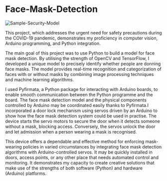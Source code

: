 # Face-Mask-Detection

![Sample-Security-Model](https://github.com/yameensk/Face-Mask-Detection/assets/100998841/1a001931-0043-4bb6-9fdf-63c34436577a)

This project, which addresses the urgent need for safety precautions during the COVID-19 pandemic, demonstrates my proficiency in computer vision, Arduino programming, and Python integration.

The main goal of this project was to use Python to build a model for face mask detection. By utilising the strength of OpenCV and TensorFlow, I developed a unique model to precisely identify whether people are donning face masks. The model provides real-time recognition and categorization of faces with or without masks by combining image processing techniques and machine learning algorithms.

I used Pyfirmata, a Python package for interacting with Arduino boards, to enable smooth communication between the Python programme and the board. The face mask detection model and the physical components controlled by Arduino may be coordinated easily thanks to Pyfirmata.I incorporated a door lock mechanism using servos driven by an Arduino to show how the face mask detection system could be used in practise. The device starts the servo motors to secure the door when it detects someone without a mask, blocking access. Conversely, the servos unlock the door and let admission when a person wearing a mask is recognised.

This device offers a dependable and effective method for enforcing mask-wearing policies in varied circumstances by integrating face mask detection algorithms with Arduino-controlled servos. It may be quickly installed in doors, access points, or any other place that needs automated control and monitoring. It demonstrates my capacity to create creative solutions that make use of the strengths of both software (Python) and hardware (Arduino) platforms.

